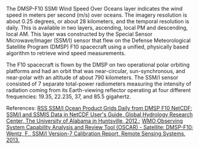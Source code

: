 The DMSP-F10 SSMI Wind Speed Over Oceans layer indicates the wind speed in meters per second (m/s) over oceans. The imagery resolution is about 0.25 degrees, or about 28 kilometers, and the temporal resolution is daily. This is available in two layers, ascending, local PM and descending, local AM. This layer was constructed by the Special Sensor Microwave/Imager (SSM/I) sensor that flew on the Defense Meteorological Satellite Program (DMSP) F10 spacecraft using a unified, physically based algorithm to retrieve wind speed measurements.

The F10 spacecraft is flown by the DMSP on two operational polar orbiting platforms and had an orbit that was near-circular, sun-synchronous, and near-polar with an altitude of about 790 kilometers.  The SSM/I sensor consisted of 7 separate total-power radiometers measuring the intensity of radiation coming from its Earth-viewing reflector operating at four different frequencies: 19.35, 22.235, 37, and 85.5 gigahertz.

References:
[RSS SSM/I Ocean Product Grids Daily from DMSP F10 NetCDF](https://doi.org/10.5067/MEASURES/DMSP-F10/SSMI/DATA301);
[SSM/I and SSMIS Data in NetCDF User's Guide, Global Hydrology Research Center, The University of Alabama in Huntsville, 2012.](https://ghrc.nsstc.nasa.gov/pub/doc/ssmi_netcdf/SSMI_Data_in_NetCDF.docx);
[WMO Observing System Capability Analysis and Review Tool (OSCAR) - Satellite: DMSP-F10](https://www.wmo-sat.info/oscar/satellites/view/57);
[Wentz, F., SSM/I Version-7 Calibration Report, Remote Sensing Systems, 2013.](http://images.remss.com/papers/tech_reports/2012_Wentz_011012_Version-7_SSMI_Calibration.pdf)
